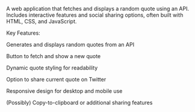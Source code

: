 A web application that fetches and displays a random quote using an API. Includes interactive features and social sharing options, often built with HTML, CSS, and JavaScript.

Key Features:

Generates and displays random quotes from an API

Button to fetch and show a new quote

Dynamic quote styling for readability

Option to share current quote on Twitter

Responsive design for desktop and mobile use

(Possibly) Copy-to-clipboard or additional sharing features
